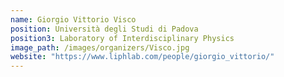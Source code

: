```yaml
---
name: Giorgio Vittorio Visco
position: Università degli Studi di Padova
position3: Laboratory of Interdisciplinary Physics
image_path: /images/organizers/Visco.jpg
website: "https://www.liphlab.com/people/giorgio_vittorio/"
---
```

